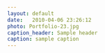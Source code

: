 ```yaml
---
layout: default
date:   2010-04-06 23:26:12
photo: Portfolio-23.jpg
caption_header: Sample header
caption: sample caption
---
```

